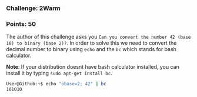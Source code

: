 ### Challenge: 2Warm
### Points: 50
The author of this challenge asks you `Can you convert the number 42 (base 10) to binary (base 2)?`.
In order to solve this we need to convert the decimal number to binary using `echo` and the `bc` which stands for bash calculator.

**Note**: If your distribution doesnt have bash calculator installed, you can install it by typing `sudo apt-get install bc`.

```bash
User@Github:~$ echo "obase=2; 42" | bc
101010
```